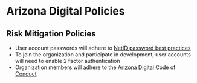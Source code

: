 # Arizona Digital Policies

## Risk Mitigation Policies
- User account passwords will adhere to [NetID password best practices](https://it.arizona.edu/documentation/ua-netid-password-change-best-practices)
- To join the organization and participate in development, user accounts will need to enable 2 factor authentication
- Organization members will adhere to the [Arizona Digital Code of Conduct](code-of-conduct.md)
